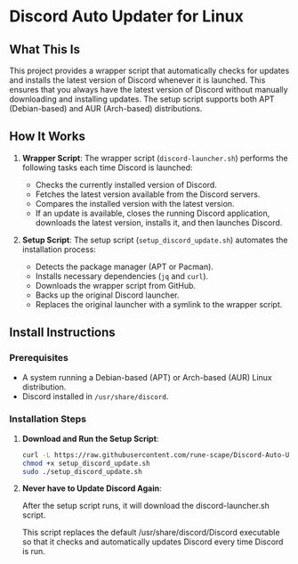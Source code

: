 # Discord Auto Updater for Linux

## What This Is

This project provides a wrapper script that automatically checks for updates and installs the latest version of Discord whenever it is launched. This ensures that you always have the latest version of Discord without manually downloading and installing updates. The setup script supports both APT (Debian-based) and AUR (Arch-based) distributions.

## How It Works

1. **Wrapper Script**: The wrapper script (`discord-launcher.sh`) performs the following tasks each time Discord is launched:
   - Checks the currently installed version of Discord.
   - Fetches the latest version available from the Discord servers.
   - Compares the installed version with the latest version.
   - If an update is available, closes the running Discord application, downloads the latest version, installs it, and then launches Discord.
   
2. **Setup Script**: The setup script (`setup_discord_update.sh`) automates the installation process:
   - Detects the package manager (APT or Pacman).
   - Installs necessary dependencies (`jq` and `curl`).
   - Downloads the wrapper script from GitHub.
   - Backs up the original Discord launcher.
   - Replaces the original launcher with a symlink to the wrapper script.

## Install Instructions

### Prerequisites

- A system running a Debian-based (APT) or Arch-based (AUR) Linux distribution.
- Discord installed in `/usr/share/discord`.

### Installation Steps

1. **Download and Run the Setup Script**:

   ```bash
   curl -L https://raw.githubusercontent.com/rune-scape/Discord-Auto-Updater-For-Linux/master/setup_discord_update.sh -o setup_discord_update.sh
   chmod +x setup_discord_update.sh
   sudo ./setup_discord_update.sh
   ```

2. **Never have to Update Discord Again**:
   
   After the setup script runs, it will download the discord-launcher.sh script.
   
   This script replaces the default /usr/share/discord/Discord executable so that it checks and automatically updates Discord every time Discord is run.
